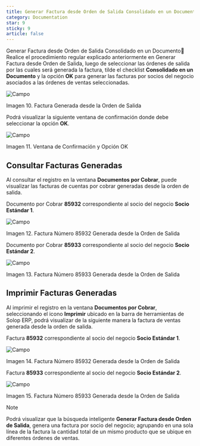 ```yaml
---
title: Generar Factura desde Orden de Salida Consolidado en un Documento
category: Documentation
star: 9
sticky: 9
article: false
---
```


Generar Factura desde Orden de Salida Consolidado en un Documento
Realice el procedimiento regular explicado anteriormente en Generar Factura desde Orden de Salida, luego de seleccionar las órdenes de salida por las cuales será generada la factura, tilde el checklist **Consolidado en un Documento** y la opción **OK** para generar las facturas por socios del negocio asociados a las órdenes de ventas seleccionadas.

![Campo](/assets/img/docs/sales-management/sam-sales-image256.png)

Imagen 10. Factura Generada desde la Orden de Salida

Podrá visualizar la siguiente ventana de confirmación donde debe seleccionar la opción **OK**.

![Campo](/assets/img/docs/sales-management/sam-sales-image257.png)

Imagen 11. Ventana de Confirmación y Opción OK

## Consultar Facturas Generadas

Al consultar el registro en la ventana **Documentos por Cobrar**, puede visualizar las facturas de cuentas por cobrar generadas desde la orden de salida.

Documento por Cobrar **85932** correspondiente al socio del negocio **Socio Estándar 1**.

![Campo](/assets/img/docs/sales-management/sam-sales-image258.png)

Imagen 12. Factura Número 85932 Generada desde la Orden de Salida

Documento por Cobrar **85933** correspondiente al socio del negocio **Socio Estándar 2**.

![Campo](/assets/img/docs/sales-management/sam-sales-image259.png)

Imagen 13. Factura Número 85933 Generada desde la Orden de Salida

## Imprimir Facturas Generadas

Al imprimir el registro en la ventana **Documentos por Cobrar**, seleccionando el icono **Imprimir** ubicado en la barra de herramientas de Solop ERP, podrá visualizar de la siguiente manera la factura de ventas generada desde la orden de salida.

Factura **85932** correspondiente al socio del negocio **Socio Estándar 1**.

![Campo](/assets/img/docs/sales-management/sam-sales-image260.png)

Imagen 14. Factura Número 85932 Generada desde la Orden de Salida

Factura **85933** correspondiente al socio del negocio **Socio Estándar 2**.

![Campo](/assets/img/docs/sales-management/sam-sales-image261.png)

Imagen 15. Factura Número 85933 Generada desde la Orden de Salida

Note

Podrá visualizar que la búsqueda inteligente **Generar Factura desde Orden de Salida**, genera una factura por socio del negocio; agrupando en una sola línea de la factura la cantidad total de un mismo producto que se ubique en diferentes órdenes de ventas.
